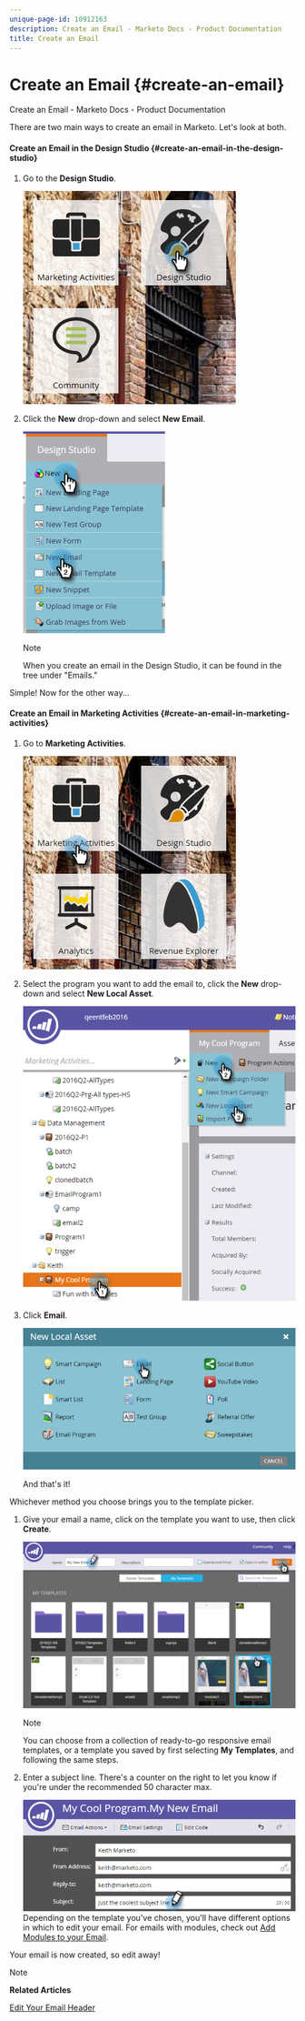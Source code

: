 ```yaml
---
unique-page-id: 10912163
description: Create an Email - Marketo Docs - Product Documentation
title: Create an Email
---
```


# Create an Email {#create-an-email}

Create an Email - Marketo Docs - Product Documentation

There are two main ways to create an email in Marketo. Let's look at both.

#### Create an Email in the Design Studio {#create-an-email-in-the-design-studio}

1. Go to the **Design Studio**.

   ![](assets/one-4.png)

1. Click the **New** drop-down and select **New Email**.

   ![](assets/two-4.png)

   >[!NOTE]
   >
   >When you create an email in the Design Studio, it can be found in the tree under "Emails."

Simple! Now for the other way... 

#### Create an Email in Marketing Activities {#create-an-email-in-marketing-activities}

1. Go to **Marketing Activities**.

   ![](assets/three-3.png)

1. Select the program you want to add the email to, click the **New** drop-down and select **New Local Asset**.

   ![](assets/four-3.png)

1. Click **Email**.

   ![](assets/five-2.png)

   And that's it!

Whichever method you choose brings you to the template picker.

1. Give your email a name, click on the template you want to use, then click **Create**.

   ![](assets/six-2.png)

   >[!NOTE]
   >
   >You can choose from a collection of ready-to-go responsive email templates, or a template you saved by first selecting **My Templates**, and following the same steps.

1. Enter a subject line. There's a counter on the right to let you know if you're under the recommended 50 character max.

   ![](assets/seven-1.png)  
   Depending on the template you've chosen, you'll have different options in which to edit your email. For emails with modules, check out [Add Modules to your Email](../../../../product-docs/email-marketing/general/email-editor-2.0/add-modules-to-your-email.md).

Your email is now created, so edit away!

>[!NOTE]
>
>**Related Articles**
>
>[Edit Your Email Header](edit-your-email-header.md)

